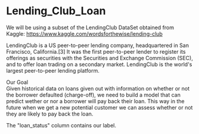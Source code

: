 # Lending_Club_Loan

We will be using a subset of the LendingClub DataSet obtained from Kaggle: https://www.kaggle.com/wordsforthewise/lending-club

LendingClub is a US peer-to-peer lending company, headquartered in San Francisco, California.[3] It was the first peer-to-peer lender to register its offerings as securities with the Securities and Exchange Commission (SEC), and to offer loan trading on a secondary market. LendingClub is the world's largest peer-to-peer lending platform.

Our Goal  
Given historical data on loans given out with information on whether or not the borrower defaulted (charge-off), we need to build a model that can predict wether or nor a borrower will pay back their loan. This way in the future when we get a new potential customer we can assess whether or not they are likely to pay back the loan.

The "loan_status" column contains our label.
